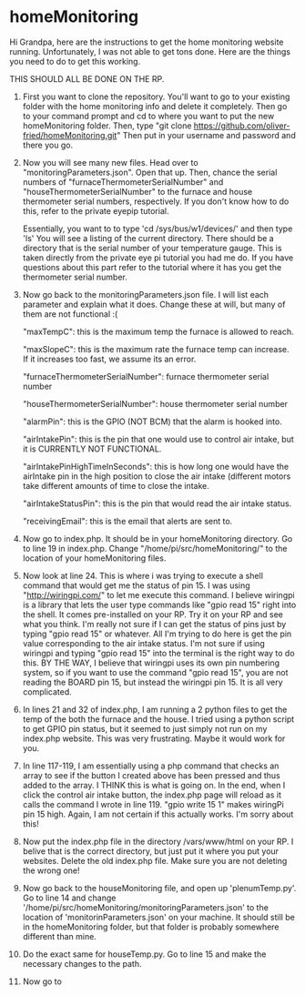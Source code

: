# homeMonitoring
Hi Grandpa, here are the instructions to get the home monitoring website running.
Unfortunately, I was not able to get tons done. 
Here are the things you need to do to get this working.

THIS SHOULD ALL BE DONE ON THE RP.

1. First you want to clone the repository. You'll want to go
to your existing folder with the home monitoring info and 
delete it completely. Then go to your command prompt and cd to where
you want to put the new homeMonitoring folder. Then, type
"git clone https://github.com/oliver-fried/homeMonitoring.git"
Then put in your username and password and there you go.

2. Now you will see many new files. Head over to 
"monitoringParameters.json". Open that up. Then, 
chance the serial numbers of "furnaceThermometerSerialNumber"
and "houseThermometerSerialNumber" to the furnace and house thermometer
serial numbers, respectively. If you don't know how to do this, refer
to the private eyepip tutorial.

    Essentially, you want to to type 'cd /sys/bus/w1/devices/' and then type 'ls' 
    You will see a listing of the current directory. There should be a directory 
    that is the serial number of your temperature gauge.
    This is taken directly from the private eye pi tutorial you had me do. If you 
    have questions about this part refer to the tutorial where it has you get the 
    thermometer serial number.
    
3. Now go back to the monitoringParameters.json file. I will list each parameter and 
explain what it does. Change these at will, but many of them are not functional :(

    "maxTempC": this is the maximum temp the furnace is allowed to reach.
    
    "maxSlopeC": this is the maximum rate the furnace temp can increase. If it increases too fast, we assume its an error.
    
    "furnaceThermometerSerialNumber": furnace thermometer serial number
    
    "houseThermometerSerialNumber": house thermometer serial number
    
    "alarmPin": this is the GPIO (NOT BCM) that the alarm is hooked into.
    
    "airIntakePin": this is the pin that one would use to control air intake, but it is CURRENTLY NOT FUNCTIONAL.
    
    "airIntakePinHighTimeInSeconds": this is how long one would have the airIntake pin in the high position to close the air intake (different motors take different amounts of time to close the intake.
    
    "airIntakeStatusPin": this is the pin that would read the air intake status.
    
    "receivingEmail": this is the email that alerts are sent to.

4. Now go to index.php. It should be in your homeMonitoring directory. Go to line 19 in index.php. Change "/home/pi/src/homeMonitoring/" to the location of your homeMonitoring files.

5. Now look at line 24. This is where i was trying to execute a shell command that would get me the status of pin 15. I was using "http://wiringpi.com/" to let me execute this command. I believe wiringpi is a library that lets the user type commands like "gpio read 15" right into the shell. It comes pre-installed on your RP. Try it on your RP and see what you think.
I'm really not sure if I can get the status of pins just by typing "gpio read 15" or whatever.
All I'm trying to do here is get the pin value corresponding to the air intake status. I'm not sure if using wiringpi and typing "gpio read 15" into the terminal is the right way to do this. BY THE WAY, I believe that wiringpi uses its own pin numbering system, so if you want to use the command "gpio read 15", you are not reading the BOARD pin 15, but instead the wiringpi pin 15. It is all very complicated. 

6. In lines 21 and 32 of index.php, I am running a 2 python files to get the temp of the both the furnace and the house. I tried using a python script to get GPIO pin status, but it seemed to just simply not run on my index.php website. This was very frustrating. Maybe it would work for you. 

7. In line 117-119, I am essentially using a php command that checks an array to see if the button I created above has been pressed and thus added to the array. I THINK this is what is going on. In the end, when I click the control air intake button, the index.php page will reload as it calls the command I wrote in line 119. "gpio write 15 1" makes wiringPi pin 15 high. Again, I am not certain if this actually works. I'm sorry about this!

8. Now put the index.php file in the directory /vars/www/html on your RP. I belive that is the correct directory, but just put it where you put your websites. Delete the old index.php file. Make sure you are not deleting the wrong one!

9. Now go back to the houseMonitoring file, and open up 'plenumTemp.py'. Go to line 14 and change '/home/pi/src/homeMonitoring/monitoringParameters.json' to the location of 'monitorinParameters.json' on your machine. It should still be in the homeMonitoring folder, but that folder is probably somewhere different than mine.

10. Do the exact same for houseTemp.py. Go to line 15 and make the necessary changes to the path.

11. Now go to 
    
